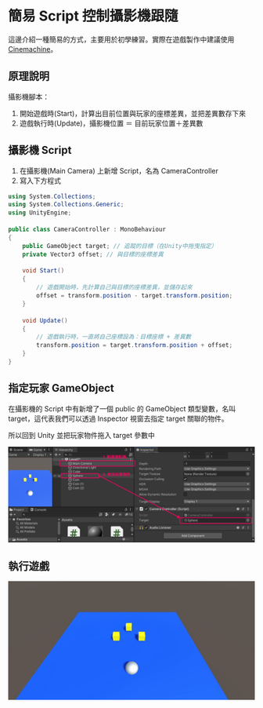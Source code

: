 # 簡易 Script 控制攝影機跟隨

這邊介紹一種簡易的方式，主要用於初學練習。實際在遊戲製作中建議使用 [Cinemachine](../cinemachine/)。

## 原理說明
攝影機腳本：
1. 開始遊戲時(Start)，計算出目前位置與玩家的座標差異，並把差異數存下來
2. 遊戲執行時(Update)，攝影機位置 ＝ 目前玩家位置＋差異數

## 攝影機 Script
1. 在攝影機(Main Camera) 上新增 Script，名為 CameraController
2. 寫入下方程式

```csharp
using System.Collections;
using System.Collections.Generic;
using UnityEngine;

public class CameraController : MonoBehaviour
{
    public GameObject target; // 追蹤的目標（在Unity中拖曳指定）
    private Vector3 offset; // 與目標的座標差異

    void Start()
    {
        // 遊戲開始時，先計算自己與目標的座標差異，並儲存起來
        offset = transform.position - target.transform.position;
    }

    void Update()
    {
        // 遊戲執行時，一直將自己座標設為：目標座標 + 差異數
        transform.position = target.transform.position + offset;
    }
}
```

## 指定玩家 GameObject
在攝影機的 Script 中有新增了一個 public 的 GameObject 類型變數，名叫 target，這代表我們可以透過 Inspector 視窗去指定 target 關聯的物件。

所以回到 Unity 並把玩家物件拖入 target 參數中

![apply](./apply.png)

## 執行遊戲
![play](./play.gif)